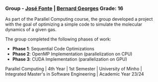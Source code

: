 ### Group  - [José Fonte](https://github.com/josefonte) | [Bernard Georges](https://github.com/) Grade: 16

As part of the Parallel Computing course, the group developed a project with the goal of optimizing a simple code to simulate the molecular dynamics of a given gas.

The group completed the following phases of work:

- **Phase 1**: Sequential Code Optimizations
- **Phase 2**: OpenMP Implementation (parallelization on CPU)
- **Phase 3**: CUDA Implementation (parallelization on GPU)

Parallel Computing | 4th Year | 1st Semester | University of Minho | Integrated Master's in Software Engineering | Academic Year 23/24
